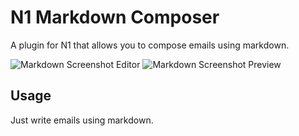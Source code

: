 
# N1 Markdown Composer

A plugin for N1 that allows you to compose emails using markdown.

![Markdown Screenshot Editor](/assets/markdown_screenshot_edit.png?raw=true "Markdown Composer Editor")
![Markdown Screenshot Preview](/assets/markdown_screenshot_preview.png?raw=true "Markdown Composer Preview")

## Usage

Just write emails using markdown.
